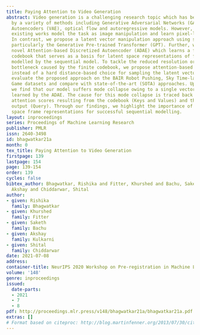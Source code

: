 ```yaml
---
title: Paying Attention to Video Generation
abstract: Video generation is a challenging research topic which has been tackled
  by a variety of methods including Generative Adversarial Networks (GANs), Variational
  Autoencoders (VAE), optical flow and autoregressive models. However, most of the
  existing works model the task as image manipulation and learn pixel-level transforms.
  In contrast, we propose a latent vector manipulation approach using sequential models,
  particularly the Generative Pre-trained Transformer (GPT). Further, we propose a
  novel Attention-based Discretized Autoencoder (ADAE) which learns a finite-sized
  codebook that serves as a basis for latent space representations of frames, to be
  modelled by the sequential model. To tackle the reduced resolution or the diversity
  bottleneck caused by the finite codebook, we propose attention-based soft-alignment
  instead of a hard distance-based choice for sampling the latent vectors. We extensively
  evaluate the proposed approach on the BAIR Robot Pushing, Sky Time-lapse and Dinosaur
  Game datasets and compare with state-of-the-art (SOTA) approaches. Upon experimentation,
  we find that our model suffers mode collapse owing to a single vector latent space
  learned by the ADAE. The cause for this mode collapse is traced back to the peaky
  attention scores resulting from the codebook (Keys and Values) and the encoder’s
  output (Query). Through our findings, we highlight the importance of reliable latent
  space frame representations for successful sequential modelling.
layout: inproceedings
series: Proceedings of Machine Learning Research
publisher: PMLR
issn: 2640-3498
id: bhagwatkar21a
month: 0
tex_title: Paying Attention to Video Generation
firstpage: 139
lastpage: 154
page: 139-154
order: 139
cycles: false
bibtex_author: Bhagwatkar, Rishika and Fitter, Khurshed and Bachu, Saketh and Kulkarni,
  Akshay and Chiddarwar, Shital
author:
- given: Rishika
  family: Bhagwatkar
- given: Khurshed
  family: Fitter
- given: Saketh
  family: Bachu
- given: Akshay
  family: Kulkarni
- given: Shital
  family: Chiddarwar
date: 2021-07-08
address:
container-title: NeurIPS 2020 Workshop on Pre-registration in Machine Learning
volume: '148'
genre: inproceedings
issued:
  date-parts:
  - 2021
  - 7
  - 8
pdf: http://proceedings.mlr.press/v148/bhagwatkar21a/bhagwatkar21a.pdf
extras: []
# Format based on citeproc: http://blog.martinfenner.org/2013/07/30/citeproc-yaml-for-bibliographies/
---
```

